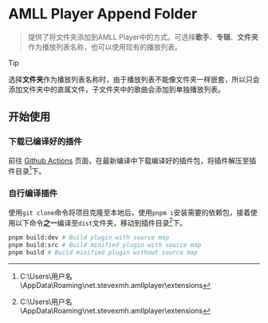 # AMLL Player Append Folder

> 提供了将文件夹添加到AMLL Player中的方式。可选择**歌手**、**专辑**、**文件夹**作为播放列表名称，也可以使用现有的播放列表。

> [!TIP]
>
> 选择**文件夹**作为播放列表名称时，由于播放列表不能像文件夹一样嵌套，所以只会添加文件夹中的直属文件，子文件夹中的歌曲会添加到单独播放列表。

## 开始使用

### 下载已编译好的插件

前往 [Github Actions](../../actions) 页面，在最新编译中下载编译好的插件包，将插件解压至插件目录[^1]下。

### 自行编译插件

使用`git clone`命令将项目克隆至本地后，使用`pnpm i`安装需要的依赖包，接着使用以下命令**之一**编译至`dist`文件夹，移动到插件目录[^1]下。

```bash
pnpm build:dev # Build plugin with source map
pnpm build:src # Build minified plugin with source map
pnpm build # Build minified plugin without source map
```

[^1]: C:\Users\用户名\AppData\Roaming\net.stevexmh.amllplayer\extensions